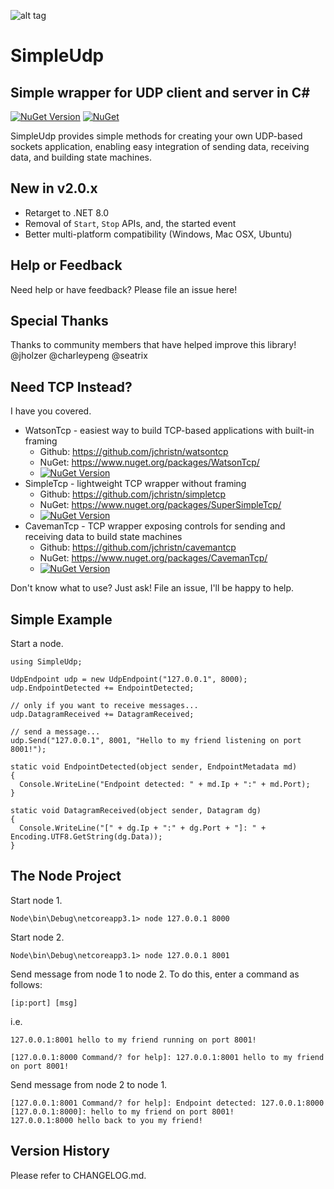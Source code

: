 ﻿![alt tag](https://github.com/jchristn/simpleudp/blob/master/assets/icon.ico)

# SimpleUdp

## Simple wrapper for UDP client and server in C# 

[![NuGet Version](https://img.shields.io/nuget/v/SimpleUdp.svg?style=flat)](https://www.nuget.org/packages/SimpleUdp/) [![NuGet](https://img.shields.io/nuget/dt/SimpleUdp.svg)](https://www.nuget.org/packages/SimpleUdp)    

SimpleUdp provides simple methods for creating your own UDP-based sockets application, enabling easy integration of sending data, receiving data, and building state machines.  
 
## New in v2.0.x

- Retarget to .NET 8.0
- Removal of `Start`, `Stop` APIs, and, the started event
- Better multi-platform compatibility (Windows, Mac OSX, Ubuntu)

## Help or Feedback

Need help or have feedback?  Please file an issue here!

## Special Thanks

Thanks to community members that have helped improve this library!  @jholzer @charleypeng @seatrix

## Need TCP Instead?

I have you covered.

- WatsonTcp - easiest way to build TCP-based applications with built-in framing 
  - Github: https://github.com/jchristn/watsontcp
  - NuGet: https://www.nuget.org/packages/WatsonTcp/ 
  - [![NuGet Version](https://img.shields.io/nuget/v/WatsonTcp.svg?style=flat)](https://www.nuget.org/packages/WatsonTcp/)
- SimpleTcp - lightweight TCP wrapper without framing
  - Github: https://github.com/jchristn/simpletcp
  - NuGet: https://www.nuget.org/packages/SuperSimpleTcp/ 
  - [![NuGet Version](https://img.shields.io/nuget/v/SuperSimpleTcp.svg?style=flat)](https://www.nuget.org/packages/SuperSimpleTcp/)
- CavemanTcp - TCP wrapper exposing controls for sending and receiving data to build state machines
  - Github: https://github.com/jchristn/cavemantcp
  - NuGet: https://www.nuget.org/packages/CavemanTcp/ 
  - [![NuGet Version](https://img.shields.io/nuget/v/CavemanTcp.svg?style=flat)](https://www.nuget.org/packages/CavemanTcp/)
  
Don't know what to use?  Just ask!  File an issue, I'll be happy to help.

## Simple Example

Start a node.
```
using SimpleUdp;

UdpEndpoint udp = new UdpEndpoint("127.0.0.1", 8000);
udp.EndpointDetected += EndpointDetected;

// only if you want to receive messages...
udp.DatagramReceived += DatagramReceived;

// send a message...
udp.Send("127.0.0.1", 8001, "Hello to my friend listening on port 8001!");

static void EndpointDetected(object sender, EndpointMetadata md)
{
  Console.WriteLine("Endpoint detected: " + md.Ip + ":" + md.Port);
}

static void DatagramReceived(object sender, Datagram dg)
{
  Console.WriteLine("[" + dg.Ip + ":" + dg.Port + "]: " + Encoding.UTF8.GetString(dg.Data));
} 
```

## The Node Project

Start node 1.
```
Node\bin\Debug\netcoreapp3.1> node 127.0.0.1 8000
```

Start node 2.
```
Node\bin\Debug\netcoreapp3.1> node 127.0.0.1 8001
```

Send message from node 1 to node 2.  To do this, enter a command as follows:
```
[ip:port] [msg]
```
i.e.
```
127.0.0.1:8001 hello to my friend running on port 8001!
```

```
[127.0.0.1:8000 Command/? for help]: 127.0.0.1:8001 hello to my friend on port 8001!
```

Send message from node 2 to node 1.
```
[127.0.0.1:8001 Command/? for help]: Endpoint detected: 127.0.0.1:8000
[127.0.0.1:8000]: hello to my friend on port 8001!
127.0.0.1:8000 hello back to you my friend!
```
 
## Version History

Please refer to CHANGELOG.md.
